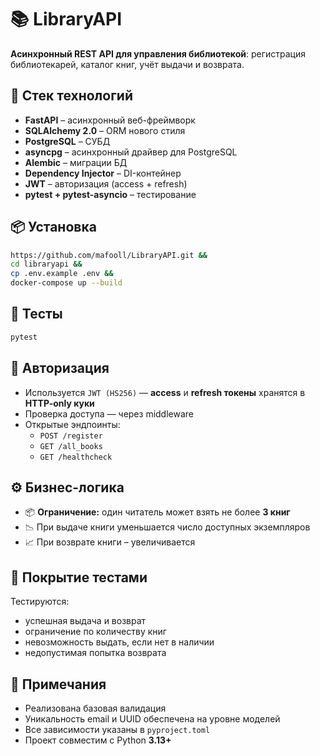 # 📚 LibraryAPI

**Асинхронный REST API для управления библиотекой**: регистрация библиотекарей, каталог книг, учёт выдачи и возврата.

## 🚀 Стек технологий

- **FastAPI** – асинхронный веб-фреймворк
- **SQLAlchemy 2.0** – ORM нового стиля
- **PostgreSQL** – СУБД
- **asyncpg** – асинхронный драйвер для PostgreSQL
- **Alembic** – миграции БД
- **Dependency Injector** – DI-контейнер
- **JWT** – авторизация (access + refresh)
- **pytest + pytest-asyncio** – тестирование

## 📦 Установка

```bash
https://github.com/mafooll/LibraryAPI.git &&
cd libraryapi &&
cp .env.example .env &&
docker-compose up --build
```

## 🧪 Тесты

```bash
pytest
```

## 🔐 Авторизация

- Используется `JWT (HS256)` — **access** и **refresh токены** хранятся в **HTTP-only куки**
- Проверка доступа — через middleware
- Открытые эндпоинты:  
  - `POST /register`  
  - `GET /all_books`  
  - `GET /healthcheck`

## ⚙️ Бизнес-логика

- 📦 **Ограничение:** один читатель может взять не более **3 книг**
- 📉 При выдаче книги уменьшается число доступных экземпляров
- 📈 При возврате книги – увеличивается


## 🧪 Покрытие тестами

Тестируются:
- успешная выдача и возврат
- ограничение по количеству книг
- невозможность выдать, если нет в наличии
- недопустимая попытка возврата

## 📝 Примечания

- Реализована базовая валидация
- Уникальность email и UUID обеспечена на уровне моделей
- Все зависимости указаны в `pyproject.toml`
- Проект совместим с Python **3.13+**
